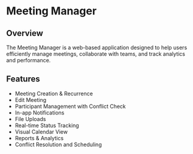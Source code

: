 # Meeting Manager

## Overview
The Meeting Manager is a web-based application designed to help users efficiently manage meetings, collaborate with teams, and track analytics and performance.

## Features
- Meeting Creation & Recurrence
- Edit Meeting
- Participant Management with Conflict Check
- In-app Notifications
- File Uploads
- Real-time Status Tracking
- Visual Calendar View
- Reports & Analytics
- Conflict Resolution and Scheduling
